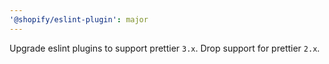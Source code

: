 ```yaml
---
'@shopify/eslint-plugin': major
---
```


Upgrade eslint plugins to support prettier `3.x`. Drop support for prettier `2.x`.
